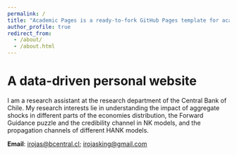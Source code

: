 ```yaml
---
permalink: /
title: "Academic Pages is a ready-to-fork GitHub Pages template for academic personal websites"
author_profile: true
redirect_from: 
  - /about/
  - /about.html
---
```



A data-driven personal website
======

I am a research assistant at the research department of the Central Bank of Chile. My research interests lie in understanding the impact of aggregate shocks in different parts of the economies distribution, the Forward Guidance puzzle and the credibility channel in NK models, and the propagation channels of different HANK models.

<b>Email</b>: irojas@bcentral.cl; irojasking@gmail.com
